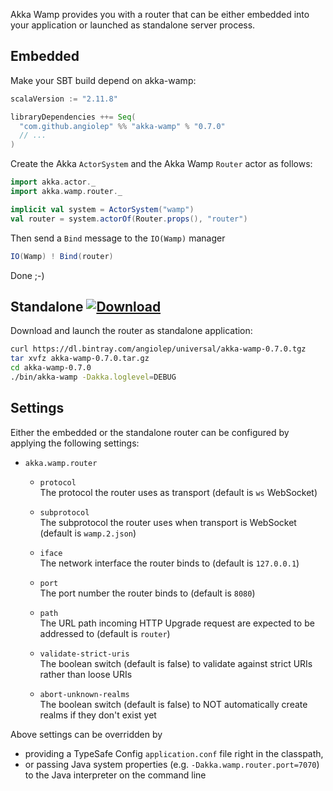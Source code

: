 Akka Wamp provides you with a router that can be either embedded into your application or launched as standalone server process.

## Embedded
Make your SBT build depend on akka-wamp:

```scala
scalaVersion := "2.11.8"

libraryDependencies ++= Seq(
  "com.github.angiolep" %% "akka-wamp" % "0.7.0"
  // ...
)
```

Create the Akka ``ActorSystem`` and the Akka Wamp ``Router`` actor as follows:

```scala
import akka.actor._
import akka.wamp.router._

implicit val system = ActorSystem("wamp")
val router = system.actorOf(Router.props(), "router")
```

Then send a ``Bind`` message to the ``IO(Wamp)`` manager

```scala
IO(Wamp) ! Bind(router)
```

Done ;-)

## Standalone [![Download][download-image]][download-url]
Download and launch the router as standalone application:

```bash
curl https://dl.bintray.com/angiolep/universal/akka-wamp-0.7.0.tgz
tar xvfz akka-wamp-0.7.0.tar.gz
cd akka-wamp-0.7.0
./bin/akka-wamp -Dakka.loglevel=DEBUG
```

## Settings
Either the embedded or the standalone router can be configured by applying the following settings:
 
 - ``akka.wamp.router``  
   
    - ``protocol``  
      The protocol the router uses as transport (default is ``ws`` WebSocket)

    - ``subprotocol``  
       The subprotocol the router uses when transport is WebSocket (default is ``wamp.2.json``)

    - ``iface``  
      The network interface the router binds to (default is ``127.0.0.1``)

    - ``port``  
      The port number the router binds to (default is ``8080``)

    - ``path``  
      The URL path incoming HTTP Upgrade request are expected to be addressed to (default is ``router``)   
   
    - ``validate-strict-uris``  
      The boolean switch (default is false) to validate against strict URIs rather than loose URIs
            
    - ``abort-unknown-realms``  
      The boolean switch (default is false) to NOT automatically create realms if they don't exist yet

Above settings can be overridden by

 * providing a TypeSafe Config ``application.conf`` file right in the classpath,
 * or passing Java system properties (e.g. ``-Dakka.wamp.router.port=7070``) to the Java interpreter on the command line


[download-image]: https://api.bintray.com/packages/angiolep/universal/akka-wamp/images/download.svg
[download-url]: https://bintray.com/angiolep/universal/akka-wamp/_latestVersion
